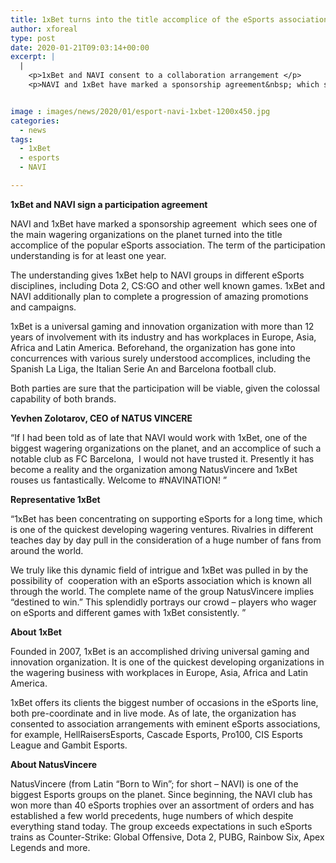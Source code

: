 ```yaml
---
title: 1xBet turns into the title accomplice of the eSports association NatusVincere
author: xforeal 
type: post
date: 2020-01-21T09:03:14+00:00
excerpt: |
  |
    <p>1xBet and NAVI consent to a collaboration arrangement </p>
    <p>NAVI and 1xBet have marked a sponsorship agreement&nbsp; which sees one of the main wagering organizations on the planet turned into the title accomplice of the celebrated eSports organization </p>


image : images/news/2020/01/esport-navi-1xbet-1200x450.jpg
categories:
  - news
tags:
  - 1xBet
  - esports
  - NAVI

---
```

**1xBet and NAVI sign a participation agreement**

NAVI and 1xBet have marked a sponsorship agreement  which sees one of the main wagering organizations on the planet turned into the title accomplice of the popular eSports association. The term of the participation understanding is for at least one year.

The understanding gives 1xBet help to NAVI groups in different eSports disciplines, including Dota 2, CS:GO and other well known games. 1xBet and NAVI additionally plan to complete a progression of amazing promotions  and campaigns.

1xBet is a universal gaming and innovation organization with more than 12 years of involvement with its industry and has workplaces in Europe, Asia, Africa and Latin America. Beforehand, the organization has gone into concurrences with various surely understood accomplices, including the Spanish La Liga, the Italian Serie An and Barcelona football club.

Both parties are sure that the participation will be viable, given the colossal capability of both brands.

**Yevhen Zolotarov, CEO of NATUS VINCERE**

“If I had been told as of late that NAVI would work with 1xBet, one of the biggest wagering organizations on the planet, and an accomplice of such a notable club as FC Barcelona,  I would not have trusted it. Presently it has become a reality and the organization among NatusVincere and 1xBet rouses us fantastically. Welcome to #NAVINATION! ”

**Representative 1xBet**

“1xBet has been concentrating on supporting eSports for a long time, which is one of the quickest developing wagering ventures. Rivalries in different teaches day by day pull in the consideration of a huge number of fans from around the world.

We truly like this dynamic field of intrigue and 1xBet was pulled in by the possibility of  cooperation with an eSports association which is known all through the world. The complete name of the group NatusVincere implies “destined to win.” This splendidly portrays our crowd – players who wager on eSports and different games with 1xBet consistently. ”

**About 1xBet**

Founded in 2007, 1xBet is an accomplished driving universal gaming and innovation organization. It is one of the quickest developing organizations in the wagering business with workplaces in Europe, Asia, Africa and Latin America.

1xBet offers its clients the biggest number of occasions in the eSports line, both pre-coordinate and in live mode. As of late, the organization has consented to association arrangements with eminent eSports associations, for example, HellRaisersEsports, Cascade Esports, Pro100, CIS Esports League and Gambit Esports.

**About NatusVincere**

NatusVincere (from Latin “Born to Win”; for short – NAVI) is one of the biggest Esports groups on the planet. Since beginning, the NAVI club has won more than 40 eSports trophies over an assortment of orders and has established a few world precedents, huge numbers of which despite everything stand today. The group exceeds expectations in such eSports trains as Counter-Strike: Global Offensive, Dota 2, PUBG, Rainbow Six, Apex Legends and more.